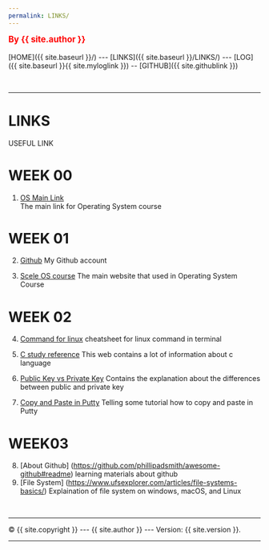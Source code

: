 ```yaml
---
permalink: LINKS/
---
```

<span style="color:red; font-weight:bold; font-size:larger;">By {{ site.author }}</span>
<br><br>
[HOME]({{ site.baseurl }}/) ---
[LINKS]({{ site.baseurl }}/LINKS/) ---
[LOG]({{ site.baseurl }}{{ site.myloglink }}) --
[GITHUB]({{ site.githublink }})

<br>
<hr>

# LINKS
USEFUL LINK
# WEEK 00
1. [OS Main Link](https://os.vlsm.org/)<br>
The main link for Operating System course

# WEEK 01
2. [Github](https://github.com/)
My Github account

3. [Scele OS course](https://scele.cs.ui.ac.id/course/view.php?id=3398)
The main website that used in Operating System Course

# WEEK 02
4. [Command for linux](https://www.dummies.com/article/technology/computers/operating-systems/linux/linux-for-dummies-cheat-sheet-209505/)
cheatsheet for linux command in terminal

5.  [C study reference](https://www.tutorialspoint.com/cprogramming/index.htm)
This web contains a lot of information about c language

6.  [Public Key vs Private Key](https://www.geeksforgeeks.org/difference-between-private-key-and-public-key/)
Contains the explanation about the differences between public and private key

7.  [Copy and Paste in Putty](https://www.alphr.com/copy-paste-putty/#:~:text=Press%20Ctrl%2BC%20or%20right,it%20or%20press%20Shift%20%2B%20Insert.)
Telling some tutorial how to copy and paste in Putty

# WEEK03
8.  [About Github] (https://github.com/phillipadsmith/awesome-github#readme)
learning materials about github
9. [File System] (https://www.ufsexplorer.com/articles/file-systems-basics/)
Explaination of file system on windows, macOS, and Linux


<br>
<hr>
&copy; {{ site.copyright }} --- {{ site.author }} --- Version: {{ site.version }}.
<hr>
<br>
